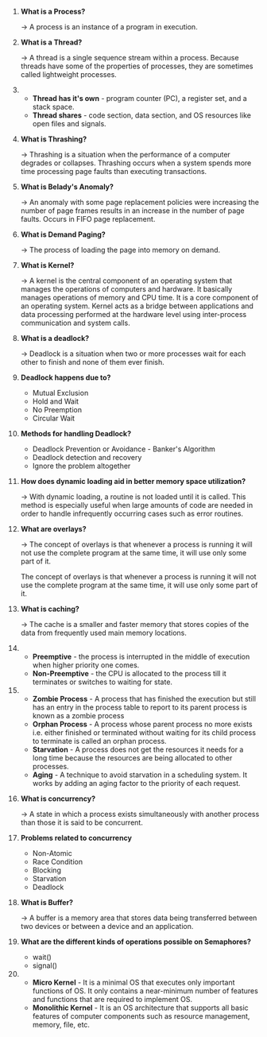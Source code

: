1. **What is a Process?**

   -> A process is an instance of a program in execution.

2. **What is a Thread?**

   -> A thread is a single sequence stream within a process. Because threads have some of the properties of processes, they are sometimes called lightweight processes.

3. * **Thread has it's own** - program counter (PC), a register set, and a stack space.
   * **Thread shares** - code section, data section, and OS resources like open files and signals. 

4. **What is Thrashing?**

   -> Thrashing is a situation when the performance of a computer degrades or collapses. Thrashing occurs when a system spends more time processing page faults than executing transactions.

5. **What is Belady's Anomaly?**

   -> An anomaly with some page replacement policies were increasing the number of page frames results in an increase in the number of page faults. Occurs in FIFO page replacement.

6. **What is Demand Paging?**

   -> The process of loading the page into memory on demand.

7. **What is Kernel?**

   -> A kernel is the central component of an operating system that manages the operations of computers and hardware. It basically manages operations of memory and CPU time. It is a core component of an operating system. Kernel acts as a bridge between applications and data processing performed at the hardware level using inter-process communication and system calls.

8. **What is a deadlock?**

   -> Deadlock is a situation when two or more processes wait for each other to finish and none of them ever finish.

9. **Deadlock happens due to?**

   * Mutual Exclusion
   * Hold and Wait
   * No Preemption
   * Circular Wait

10. **Methods for handling Deadlock?**

    * Deadlock Prevention or Avoidance - Banker's Algorithm
    * Deadlock detection and recovery
    * Ignore the problem altogether

11. **How does dynamic loading aid in better memory space utilization?**

    -> With dynamic loading, a routine is not loaded until it is called. This method is especially useful when large amounts of code are needed in order to handle infrequently occurring cases such as error routines.

12. **What are overlays?**

    -> The concept of overlays is that whenever a process is running it will not use the complete program at the same time, it will use only some part of it.

    The concept of overlays is that whenever a process is running it will not use the complete program at the same time, it will use only some part of it.

13. **What is caching?**

    -> The cache is a smaller and faster memory that stores copies of the data from frequently used main memory locations. 

14. * **Preemptive** - the process is interrupted in the middle of execution when higher priority one comes.
    * **Non-Preemptive** - the CPU is allocated to the process till it terminates or switches to waiting for state.

15. * **Zombie Process** - A process that has finished the execution but still has an entry in the process table to report to its parent process is known as a zombie process
    * **Orphan Process** - A process whose parent process no more exists i.e. either finished or terminated without waiting for its child process to terminate is called an orphan process.
    * **Starvation** - A process does not get the resources it needs for a long time because the resources are being allocated to other processes. 
    * **Aging** - A technique to avoid starvation in a scheduling system. It works by adding an aging factor to the priority of each request.

16. **What is concurrency?**

    -> A state in which a process exists simultaneously with another process than those it is said to be concurrent.

17. **Problems related to concurrency**

    * Non-Atomic
    * Race Condition
    * Blocking
    * Starvation
    * Deadlock

18. **What is Buffer?**

    -> A buffer is a memory area that stores data being transferred between two devices or between a device and an application.

19. **What are the different kinds of operations possible on Semaphores?**

    * wait()
    * signal()

20. * **Micro Kernel** - It is a minimal OS that executes only important functions of OS. It only contains a near-minimum number of features and functions that are required to implement OS. 
    * **Monolithic Kernel** - It is an OS architecture that supports all basic features of computer components such as resource management, memory, file, etc.  

